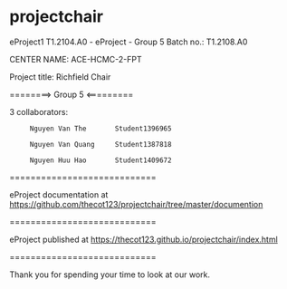 # projectchair

eProject1
T1.2104.A0 - eProject - Group 5
Batch no.: T1.2108.A0

CENTER NAME: ACE-HCMC-2-FPT

Project title: Richfield Chair

========> Group 5 <=========

3 collaborators:

         Nguyen Van The       Student1396965

         Nguyen Van Quang     Student1387818
         
         Nguyen Huu Hao       Student1409672
============================

eProject documentation at https://github.com/thecot123/projectchair/tree/master/documention

============================

eProject published at https://thecot123.github.io/projectchair/index.html

============================

Thank you for spending your time to look at our work.
